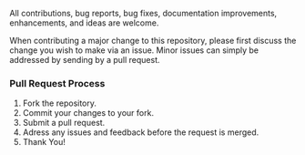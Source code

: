 All contributions, bug reports, bug fixes, documentation improvements, enhancements, and ideas are welcome.

When contributing a major change to this repository, please first discuss the change you wish to make via an issue.
Minor issues can simply be addressed by sending by a pull request.

### Pull Request Process
1) Fork the repository.
2) Commit your changes to your fork.
3) Submit a pull request. 
4) Adress any issues and feedback before the request is merged.
5) Thank You!



